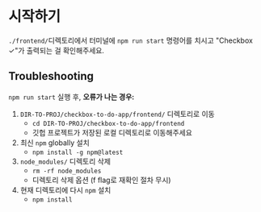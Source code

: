 # 시작하기

`./frontend/`디렉토리에서 터미널에 `npm run start` 명령어를 치시고 "Checkbox ✓"가 출력되는 걸 확인해주세요.

## Troubleshooting

`npm run start` 실행 후, **오류가 나는 경우:**  

1. `DIR-TO-PROJ/checkbox-to-do-app/frontend/` 디렉토리로 이동
    - `cd DIR-TO-PROJ/checkbox-to-do-app/frontend`
    - 깃헙 프로젝트가 저장된 로컬 디렉토리로 이동해주세요
2. 최신 `npm` globally 설치
    - `npm install -g npm@latest`
3. `node_modules/` 디렉토리 삭제
    - `rm -rf node_modules`
    - 디렉토리 삭제 옵션 (f flag로 재확인 절차 무시)
4. 현재 디렉토리에 다시 `npm` 설치
    - `npm install`
